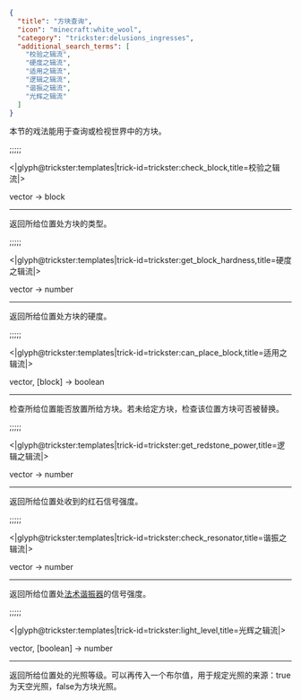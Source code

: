 ```json
{
  "title": "方块查询",
  "icon": "minecraft:white_wool",
  "category": "trickster:delusions_ingresses",
  "additional_search_terms": [
    "校验之辑流",
    "硬度之辑流",
    "适用之辑流",
    "逻辑之辑流",
    "谐振之辑流",
    "光辉之辑流"
  ]
}
```

本节的戏法能用于查询或检视世界中的方块。

;;;;;

<|glyph@trickster:templates|trick-id=trickster:check_block,title=校验之辑流|>

vector -> block

---

返回所给位置处方块的类型。

;;;;;

<|glyph@trickster:templates|trick-id=trickster:get_block_hardness,title=硬度之辑流|>

vector -> number

---

返回所给位置处方块的硬度。

;;;;;

<|glyph@trickster:templates|trick-id=trickster:can_place_block,title=适用之辑流|>

vector, [block] -> boolean

---

检查所给位置能否放置所给方块。若未给定方块，检查该位置方块可否被替换。

;;;;;

<|glyph@trickster:templates|trick-id=trickster:get_redstone_power,title=逻辑之辑流|>

vector -> number

---

返回所给位置处收到的红石信号强度。

;;;;;

<|glyph@trickster:templates|trick-id=trickster:check_resonator,title=谐振之辑流|>

vector -> number

---

返回所给位置处[法术谐振器](^trickster:items/spell_resonator)的信号强度。


;;;;;

<|glyph@trickster:templates|trick-id=trickster:light_level,title=光辉之辑流|>

vector, [boolean] -> number

---

返回所给位置处的光照等级。可以再传入一个布尔值，用于规定光照的来源：true为天空光照，false为方块光照。
